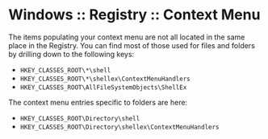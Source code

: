 # Windows :: Registry :: Context Menu

The items populating your context menu are not all located in the same place in the Registry. You can find most of those used for files and folders by drilling down to the following keys:
- `HKEY_CLASSES_ROOT\*\shell`
- `HKEY_CLASSES_ROOT\*\shellex\ContextMenuHandlers`
- `HKEY_CLASSES_ROOT\AllFileSystemObjects\ShellEx`

The context menu entries specific to folders are here:
- `HKEY_CLASSES_ROOT\Directory\shell`
- `HKEY_CLASSES_ROOT\Directory\shellex\ContextMenuHandlers`
